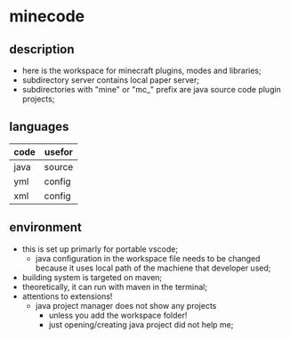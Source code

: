 # minecode #
## description ##
* here is the workspace for minecraft plugins, modes and libraries;
* subdirectory server contains local paper server;
* subdirectories with "mine" or "mc_" prefix are java source code plugin projects;
## languages ##
code | usefor
---- | ------
java | source
yml  | config
xml  | config
## environment ##
* this is set up primarly for portable vscode;
    * java configuration in the workspace file needs to be changed
    because it uses local path of the machiene that developer used;
* building system is targeted on maven;
* theoretically, it can run with maven in the terminal;
* attentions to extensions!
    * java project manager does not show any projects
        * unless you add the workspace folder!
        * just opening/creating java project did not help me;